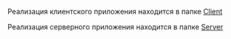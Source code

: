 ﻿Реализация клиентского приложения находится в папке [Client](https://github.com/DaizaP/S1ClientsAndServersApps/tree/Daiza/Client)

Реализация серверного приложения находится в папке [Server](https://github.com/DaizaP/S1ClientsAndServersApps/tree/Daiza/Server)